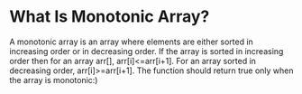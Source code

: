 # What Is Monotonic Array?
A monotonic array is an array where elements are either sorted in increasing order or in decreasing order. If the array is sorted in increasing order then for an array arr[], arr[i]<=arr[i+1]. For an array sorted in decreasing order, arr[i]>=arr[i+1]. The function should return true only when the array is monotonic:)